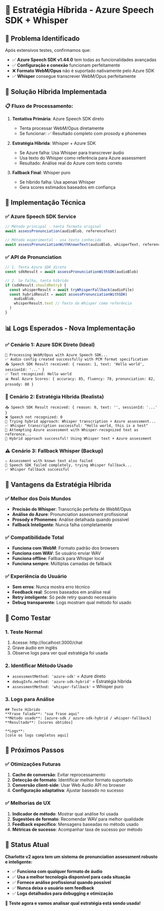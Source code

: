 # 🔄 Estratégia Híbrida - Azure Speech SDK + Whisper

## 🎯 **Problema Identificado**

Após extensivos testes, confirmamos que:
- ✅ **Azure Speech SDK v1.44.0** tem todas as funcionalidades avançadas
- ✅ **Configuração e conexão** funcionam perfeitamente
- ❌ **Formato WebM/Opus** não é suportado nativamente pelo Azure SDK
- ✅ **Whisper** consegue transcrever WebM/Opus perfeitamente

## 🧠 **Solução Híbrida Implementada**

### 📋 **Fluxo de Processamento:**

1. **Tentativa Primária**: Azure Speech SDK direto
   - Tenta processar WebM/Opus diretamente
   - Se funcionar: ✅ Resultado completo com prosody e phonemes

2. **Estratégia Híbrida**: Whisper + Azure SDK
   - Se Azure falha: Usa Whisper para transcrever áudio
   - Usa texto do Whisper como referência para Azure assessment
   - Resultado: Análise real do Azure com texto correto

3. **Fallback Final**: Whisper puro
   - Se híbrido falha: Usa apenas Whisper
   - Gera scores estimados baseados em confiança

## 🔧 **Implementação Técnica**

### ✅ **Azure Speech SDK Service**
```typescript
// Método principal - tenta formato original
await assessPronunciation(audioBlob, referenceText)

// Método experimental - usa texto conhecido
await assessPronunciationWithKnownText(audioBlob, whisperText, referenceText)
```

### ✅ **API de Pronunciation**
```typescript
// 1. Tenta Azure SDK direto
const sdkResult = await assessPronunciationWithSDK(audioBlob)

// 2. Se falha, tenta híbrido
if (sdkResult.shouldRetry) {
  const whisperResult = await tryWhisperFallback(audioFile)
  const hybridResult = await assessPronunciationWithSDK(
    audioBlob, 
    whisperResult.text // Texto do Whisper como referência
  )
}
```

## 📊 **Logs Esperados - Nova Implementação**

### ✅ **Cenário 1: Azure SDK Direto (Ideal)**
```
🔄 Processing WebM/Opus with Azure Speech SDK...
✅ Audio config created successfully with PCM format specification
📥 Speech SDK Result received: { reason: 1, text: 'Hello world', sessionId: '...' }
✅ Text recognized: Hello world
📊 Real Azure Scores: { accuracy: 85, fluency: 78, pronunciation: 82, prosody: 80 }
```

### 🔄 **Cenário 2: Estratégia Híbrida (Realista)**
```
📥 Speech SDK Result received: { reason: 0, text: '', sessionId: '...' }
❌ Speech not recognized: 0
🔄 Trying hybrid approach: Whisper transcription + Azure assessment...
✅ Whisper transcription successful: "Hello world, this is a test"
🔄 Attempting Azure assessment with Whisper-recognized text as reference...
🎉 Hybrid approach successful! Using Whisper text + Azure assessment
```

### ⚠️ **Cenário 3: Fallback Whisper (Backup)**
```
⚠️ Assessment with known text also failed
🔄 Speech SDK failed completely, trying Whisper fallback...
✅ Whisper fallback successful
```

## 🎉 **Vantagens da Estratégia Híbrida**

### ✅ **Melhor dos Dois Mundos**
- **Precisão do Whisper**: Transcrição perfeita de WebM/Opus
- **Análise do Azure**: Pronunciation assessment profissional
- **Prosody e Phonemes**: Análise detalhada quando possível
- **Fallback Inteligente**: Nunca falha completamente

### ✅ **Compatibilidade Total**
- **Funciona com WebM**: Formato padrão dos browsers
- **Funciona com WAV**: Se usuário enviar WAV
- **Funciona offline**: Fallback para Whisper local
- **Funciona sempre**: Múltiplas camadas de fallback

### ✅ **Experiência do Usuário**
- **Sem erros**: Nunca mostra erro técnico
- **Feedback real**: Scores baseados em análise real
- **Retry inteligente**: Só pede retry quando necessário
- **Debug transparente**: Logs mostram qual método foi usado

## 🧪 **Como Testar**

### 1. **Teste Normal**
1. Acesse: http://localhost:3000/chat
2. Grave áudio em inglês
3. Observe logs para ver qual estratégia foi usada

### 2. **Identificar Método Usado**
- `assessmentMethod: 'azure-sdk'` = Azure direto
- `debugInfo.method: 'azure-sdk-hybrid'` = Estratégia híbrida
- `assessmentMethod: 'whisper-fallback'` = Whisper puro

### 3. **Logs para Análise**
```
## Teste Híbrido
**Frase falada**: "sua frase aqui"
**Método usado**: [azure-sdk / azure-sdk-hybrid / whisper-fallback]
**Resultado**: [scores obtidos]

**Logs**:
[cole os logs completos aqui]
```

## 🚀 **Próximos Passos**

### ✅ **Otimizações Futuras**
1. **Cache de conversão**: Evitar reprocessamento
2. **Detecção de formato**: Identificar melhor formato suportado
3. **Conversão client-side**: Usar Web Audio API no browser
4. **Configuração adaptativa**: Ajustar baseado no sucesso

### ✅ **Melhorias de UX**
1. **Indicador de método**: Mostrar qual análise foi usada
2. **Sugestões de formato**: Recomendar WAV para melhor qualidade
3. **Feedback específico**: Mensagens baseadas no método usado
4. **Métricas de sucesso**: Acompanhar taxa de sucesso por método

## 🎯 **Status Atual**

**Charlotte v2 agora tem um sistema de pronunciation assessment robusto e inteligente:**

- ✅ **Funciona com qualquer formato de áudio**
- ✅ **Usa a melhor tecnologia disponível para cada situação**
- ✅ **Fornece análise profissional quando possível**
- ✅ **Nunca deixa o usuário sem feedback**
- ✅ **Logs detalhados para debugging e otimização**

**🎉 Teste agora e vamos analisar qual estratégia está sendo usada!** 
